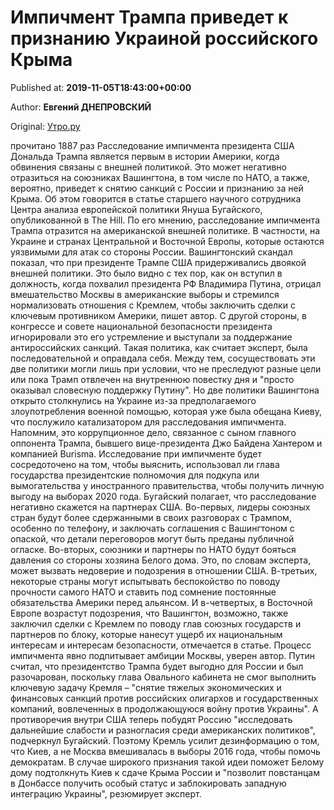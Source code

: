 
# Импичмент Трампа приведет к признанию Украиной российского Крыма

Published at: **2019-11-05T18:43:00+00:00**

Author: **Евгений ДНЕПРОВСКИЙ**

Original: [Утро.ру](https://utro.ru/politics/2019/11/05/1423393.shtml)

прочитано 1887 раз
Расследование импичмента президента США Дональда Трампа является первым в истории Америки, когда обвинения связаны с внешней политикой. Это может негативно отразиться на союзниках Вашингтона, в том числе по НАТО, а также, вероятно, приведет к снятию санкций с России и признанию за ней Крыма. Об этом говорится в статье старшего научного сотрудника Центра анализа европейской политики Януша Бугайского, опубликованной в The Hill.
По его мнению, расследование импичмента Трампа отразится на американской внешней политике. В частности, на Украине и странах Центральной и Восточной Европы, которые остаются уязвимыми для атак со стороны России.
Вашингтонский скандал показал, что при президенте Трампе США придерживались двоякой внешней политики. Это было видно с тех пор, как он вступил в должность, когда похвалил президента РФ Владимира Путина, отрицал вмешательство Москвы в американские выборы и стремился нормализовать отношения с Кремлем, чтобы заключить сделки с ключевым противником Америки, пишет автор.
С другой стороны, в конгрессе и совете национальной безопасности президента игнорировали это его устремление и выступали за поддержание антироссийских санкций. Такая политика, как считает эксперт, была последовательной и оправдала себя.
Между тем, сосуществовать эти две политики могли лишь при условии, что не преследуют разные цели или пока Трамп отвлечен на внутреннюю повестку дня и "просто оказывал словесную поддержку Путину". Но две политики Вашингтона открыто столкнулись на Украине из-за предполагаемого злоупотребления военной помощью, которая уже была обещана Киеву, что послужило катализатором для расследования импичмента. Напомним, это коррупционное дело, связанное с сыном главного оппонента Трампа, бывшего вице-президента Джо Байдена Хантером и компанией Burisma.
Исследование при импичменте будет сосредоточено на том, чтобы выяснить, использовал ли глава государства президентские полномочия для подкупа или вымогательства у иностранного правительства, чтобы получить личную выгоду на выборах 2020 года.
Бугайский полагает, что расследование негативно скажется на партнерах США. Во-первых, лидеры союзных стран будут более сдержанными в своих разговорах с Трампом, особенно по телефону, и заключать соглашения с Вашингтоном с опаской, что детали переговоров могут быть преданы публичной огласке.
Во-вторых, союзники и партнеры по НАТО будут бояться давления со стороны хозяина Белого дома. Это, по словам эксперта, может вызвать недоверие и подозрения в отношении США.
В-третьих, некоторые страны могут испытывать беспокойство по поводу прочности самого НАТО и ставить под сомнение постоянные обязательства Америки перед альянсом.
И в-четвертых, в Восточной Европе возрастут подозрения, что Вашингтон, возможно, также заключил сделки с Кремлем по поводу глав союзных государств и партнеров по блоку, которые нанесут ущерб их национальным интересам и интересам безопасности, отмечается в статье.
Процесс импичмента явно подпитывает амбиции Москвы, уверен автор. Путин считал, что президентство Трампа будет выгодно для России и был разочарован, поскольку глава Овального кабинета не смог выполнить ключевую задачу Кремля – "снятие тяжелых экономических и финансовых санкций против российских олигархов и государственных компаний, вовлеченных в продолжающуюся войну против Украины". А противоречия внутри США теперь побудят Россию "исследовать дальнейшие слабости и разногласия среди американских политиков", подчеркнул Бугайский.
Поэтому Кремль усилит дезинформацию о том, что Киев, а не Москва вмешивалась в выборы 2016 года, чтобы помочь демократам. В случае широкого признания такой идеи поможет Белому дому подтолкнуть Киев к сдаче Крыма России и "позволит повстанцам в Донбассе получить особый статус и заблокировать западную интеграцию Украины", резюмирует эксперт.

